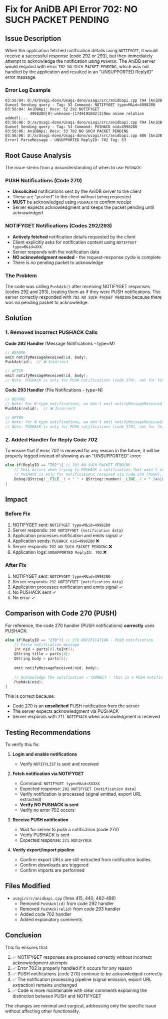 # Fix for AniDB API Error 702: NO SUCH PACKET PENDING

## Issue Description

When the application fetched notification details using `NOTIFYGET`, it would receive a successful response (code 292 or 293), but then immediately attempt to acknowledge the notification using `PUSHACK`. The AniDB server would respond with error `702 NO SUCH PACKET PENDING`, which was not handled by the application and resulted in an "UNSUPPORTED ReplyID" error message.

### Error Log Example
```
03:56:04: D:/a/Usagi-dono/Usagi-dono/usagi/src/anidbapi.cpp 794 [AniDB Queue] Sending query - Tag: 52 Command: NOTIFYGET type=M&id=4998280
03:56:04: AniDBApi: Recv: 52 292 NOTIFYGET
           4998280|0|-unknown-|1749195802|2|New anime relation added!|...
03:56:06: D:/a/Usagi-dono/Usagi-dono/usagi/src/anidbapi.cpp 794 [AniDB Queue] Sending query - Tag: 53 Command: PUSHACK nid=4998280
03:56:06: AniDBApi: Recv: 53 702 NO SUCH PACKET PENDING
03:56:06: D:/a/Usagi-dono/Usagi-dono/usagi/src/anidbapi.cpp 486 [AniDB Error] ParseMessage - UNSUPPORTED ReplyID: 702 Tag: 53
```

## Root Cause Analysis

The issue stems from a misunderstanding of when to use `PUSHACK`:

### PUSH Notifications (Code 270)
- **Unsolicited** notifications sent by the AniDB server to the client
- These are "pushed" to the client without being requested
- **MUST** be acknowledged using `PUSHACK` to confirm receipt
- Server expects acknowledgment and keeps the packet pending until acknowledged

### NOTIFYGET Notifications (Codes 292/293)
- **Actively fetched** notification details requested by the client
- Client explicitly asks for notification content using `NOTIFYGET type=M&id=XXX`
- Server responds with the notification data
- **NO acknowledgment needed** - the request-response cycle is complete
- There is no pending packet to acknowledge

### The Problem
The code was calling `PushAck()` after receiving NOTIFYGET responses (codes 292 and 293), treating them as if they were PUSH notifications. The server correctly responded with `702 NO SUCH PACKET PENDING` because there was no pending packet to acknowledge.

## Solution

### 1. Removed Incorrect PUSHACK Calls

**Code 292 Handler** (Message Notifications - type=M)
```cpp
// BEFORE
emit notifyMessageReceived(id, body);
PushAck(id);  // ❌ Incorrect

// AFTER  
emit notifyMessageReceived(id, body);
// Note: PUSHACK is only for PUSH notifications (code 270), not for fetched notifications via NOTIFYGET
```

**Code 293 Handler** (File Notifications - type=N)
```cpp
// BEFORE
// Note: For N-type notifications, we don't emit notifyMessageReceived...
PushAck(relid);  // ❌ Incorrect

// AFTER
// Note: For N-type notifications, we don't emit notifyMessageReceived...
// Note: PUSHACK is only for PUSH notifications (code 270), not for fetched notifications via NOTIFYGET
```

### 2. Added Handler for Reply Code 702

To ensure that if error 702 is received for any reason in the future, it will be properly logged instead of showing as an "UNSUPPORTED" error:

```cpp
else if(ReplyID == "702"){ // 702 NO SUCH PACKET PENDING
    // This occurs when trying to PUSHACK a notification that wasn't sent via PUSH
    // PUSHACK is only for notifications received via code 270 (PUSH), not for notifications fetched via NOTIFYGET
    Debug(QString(__FILE__) + " " + QString::number(__LINE__) + " [AniDB Response] 702 NO SUCH PACKET PENDING - Tag: " + Tag);
}
```

## Impact

### Before Fix
1. NOTIFYGET sent: `NOTIFYGET type=M&id=4998280`
2. Server responds: `292 NOTIFYGET {notification data}`
3. Application processes notification and emits signal ✓
4. Application sends: `PUSHACK nid=4998280` ❌
5. Server responds: `702 NO SUCH PACKET PENDING` ❌
6. Application logs: `UNSUPPORTED ReplyID: 702` ❌

### After Fix
1. NOTIFYGET sent: `NOTIFYGET type=M&id=4998280`
2. Server responds: `292 NOTIFYGET {notification data}`
3. Application processes notification and emits signal ✓
4. No PUSHACK sent ✓
5. No error ✓

## Comparison with Code 270 (PUSH)

For reference, the code 270 handler (PUSH notifications) **correctly** uses PUSHACK:

```cpp
else if(ReplyID == "270"){ // 270 NOTIFICATION - PUSH notification
    // Parse notification message
    int nid = parts[0].toInt();
    QString title = parts[4];
    QString body = parts[5];
    
    emit notifyMessageReceived(nid, body);
    
    // Acknowledge the notification ✓ CORRECT - this is a PUSH notification
    PushAck(nid);
}
```

This is correct because:
- Code 270 is an **unsolicited** PUSH notification from the server
- The server expects acknowledgment via PUSHACK
- Server responds with `271 NOTIFYACK` when acknowledgment is received

## Testing Recommendations

To verify this fix:

1. **Login and enable notifications**
   - Verify `NOTIFYLIST` is sent and received
   
2. **Fetch notification via NOTIFYGET**
   - Command: `NOTIFYGET type=M&id=XXXXX`
   - Expected response: `292 NOTIFYGET {notification data}`
   - Verify notification is processed (signal emitted, export URL extracted)
   - **Verify NO PUSHACK is sent**
   - Verify no error 702 occurs
   
3. **Receive PUSH notification**
   - Wait for server to push a notification (code 270)
   - Verify PUSHACK is sent
   - Expected response: `271 NOTIFYACK`
   
4. **Verify export/import pipeline**
   - Confirm export URLs are still extracted from notification bodies
   - Confirm downloads are triggered
   - Confirm imports are performed

## Files Modified

- `usagi/src/anidbapi.cpp` (lines 415, 440, 482-486)
  - Removed `PushAck(id)` from code 292 handler
  - Removed `PushAck(relid)` from code 293 handler
  - Added code 702 handler
  - Added explanatory comments

## Conclusion

This fix ensures that:
1. ✅ NOTIFYGET responses are processed correctly without incorrect acknowledgment attempts
2. ✅ Error 702 is properly handled if it occurs for any reason
3. ✅ PUSH notifications (code 270) continue to be acknowledged correctly
4. ✅ The notification processing pipeline (signal emission, export URL extraction) remains unchanged
5. ✅ Code is more maintainable with clear comments explaining the distinction between PUSH and NOTIFYGET

The changes are minimal and surgical, addressing only the specific issue without affecting other functionality.
